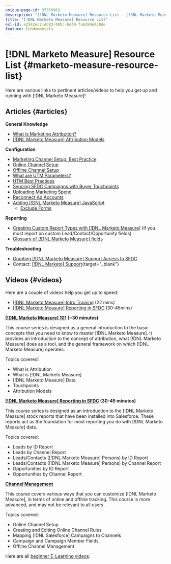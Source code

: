 ```yaml
---
unique-page-id: 37356962
description: "[!DNL Marketo Measure] Resource List - [!DNL Marketo Measure]"
title: "[!DNL Marketo Measure] Resource List"
exl-id: e2542ec2-dd83-405c-bd49-fa6384e6c8de
feature: Fundamentals
---
```

# [!DNL Marketo Measure] Resource List {#marketo-measure-resource-list}

Here are various links to pertinent articles/videos to help you get up and running with [!DNL Marketo Measure]!

## Articles {#articles}

**General Knowledge**

* [What is Marketing Attribution?](/help/introduction-to-marketo-measure/overview-resources/marketing-attribution.md)
* [[!DNL Marketo Measure] Attribution Models](/help/introduction-to-marketo-measure/overview-resources/marketo-measure-attribution-models.md)

**Configuration**

* [Marketing Channel Setup, Best Practice](/help/channel-tracking-and-setup/online-channels/marketing-channels-and-subchannels.md)
* [Online Channel Setup](/help/channel-tracking-and-setup/online-channels/online-custom-channel-setup.md)
* [Offline Channel Setup](/help/channel-tracking-and-setup/offline-channels/offline-custom-channel-setup.md)
* [What are UTM Parameters?](/help/channel-tracking-and-setup/online-channels/utm-parameters.md)
* [UTM Best Practices](/help/channel-tracking-and-setup/online-channels/best-practices-for-setting-up-utm-parameters.md)
* [Syncing SFDC Campaigns with Buyer Touchpoints](/help/channel-tracking-and-setup/offline-channels/legacy-processes/campaigns-and-campaign-members.md)
* [Uploading Marketing Spend](/help/marketing-spend/spend-management/marketing-channel-costs.md#uploading-marketing-costs)
* [Reconnect Ad Accounts](/help/api-connections/utilizing-marketo-measures-api-connections/reauthorizing-connected-accounts.md)
* [Adding [!DNL Marketo Measure] JavaScript](/help/marketo-measure-tracking/setting-up-tracking/adding-marketo-measure-script.md)
   * [Exclude Forms](/help/marketo-measure-tracking/setting-up-tracking/excluding-marketo-measure-from-specific-forms.md)

**Reporting**

* [Creating Custom Report Types with [!DNL Marketo Measure]](/help/marketo-measure-salesforce-reporting/new-report-types/creating-custom-marketo-measure-report-types.md) (if you must report on custom Lead/Contact/Opportunity fields)
* [Glossary of [!DNL Marketo Measure] fields](/help/introduction-to-marketo-measure/overview-resources/glossary-of-marketo-measure-fields.md)

**Troubleshooting**

* [Granting [!DNL Marketo Measure] Support Access to SFDC](/help/miscellaneous/other-related-resources/granting-salesforce-access-to-marketo-measure-support.md)
* Contact: [[!DNL Marketo] Support](https://nation.marketo.com/t5/support/ct-p/Support){target="_blank"}

## Videos {#videos}

Here are a couple of videos    help you get up to speed:

* [[!DNL Marketo Measure] Intro Training](https://share.vidyard.com/watch/Pb4DuWJwtFgw3jUBDGneb4?) (22 mins)
* [[!DNL Marketo Measure] Reporting in SFDC](https://experienceleague.adobe.com/docs/marketo-learn/tutorials/overview.html) (30-45mins)

**[[!DNL Marketo Measure] 101](https://experienceleague.adobe.com/docs/marketo-learn/tutorials/overview.html) (~30 minutes)**

This course series is designed as a general introduction to the basic concepts that you need to know to master [!DNL Marketo Measure]. It provides an introduction to the concept of attribution, what [!DNL Marketo Measure] does as a tool, and the general framework on which [!DNL Marketo Measure] operates.

Topics covered:

* What is Attribution
* What is [!DNL Marketo Measure]
* [!DNL Marketo Measure] Data
* Touchpoints
* Attribution Models

**[[!DNL Marketo Measure] Reporting in SFDC](https://experienceleague.adobe.com/docs/marketo-learn/tutorials/overview.html) (30-45 minutes)**

This course series is designed as an introduction to the [!DNL Marketo Measure] stock reports that have been installed into Salesforce. These reports act as the foundation for most reporting you do with [!DNL Marketo Measure] data.

Topics covered:

* Leads by ID Report
* Leads by Channel Report
* Leads/Contacts ([!DNL Marketo Measure] Persons) by ID Report
* Leads/Contacts ([!DNL Marketo Measure] Persons) by Channel Report
* Opportunities by ID Report
* Opportunities by Channel Report

**[Channel Management](https://experienceleague.adobe.com/docs/marketo-learn/tutorials/overview.html)**

This course covers various ways that you can customize [!DNL Marketo Measure], in terms of online and offline tracking. This course is more advanced, and may not be relevant to all users.

Topics covered:

* Online Channel Setup
* Creating and Editing Online Channel Rules
* Mapping [!DNL Salesforce] Campaigns to Channels
* Campaign and Campaign Member Fields
* Offline Channel Management

Here are all [beginner E-Learning videos](https://experienceleague.adobe.com/docs/marketo-learn/tutorials/overview.html).
